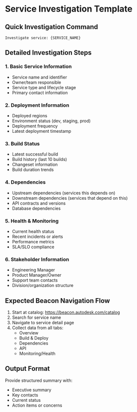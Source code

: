 # Service Investigation Template

## Quick Investigation Command
```
Investigate service: {SERVICE_NAME}
```

## Detailed Investigation Steps

### 1. Basic Service Information
- Service name and identifier
- Owner/team responsible
- Service type and lifecycle stage
- Primary contact information

### 2. Deployment Information
- Deployed regions
- Environment status (dev, staging, prod)
- Deployment frequency
- Latest deployment timestamp

### 3. Build Status
- Latest successful build
- Build history (last 10 builds)
- Changeset information
- Build duration trends

### 4. Dependencies
- Upstream dependencies (services this depends on)
- Downstream dependencies (services that depend on this)
- API contracts and versions
- Database dependencies

### 5. Health & Monitoring
- Current health status
- Recent incidents or alerts
- Performance metrics
- SLA/SLO compliance

### 6. Stakeholder Information
- Engineering Manager
- Product Manager/Owner
- Support team contacts
- Division/organization structure

## Expected Beacon Navigation Flow
1. Start at catalog: https://beacon.autodesk.com/catalog
2. Search for service name
3. Navigate to service detail page
4. Collect data from all tabs:
   - Overview
   - Build & Deploy
   - Dependencies
   - API
   - Monitoring/Health

## Output Format
Provide structured summary with:
- Executive summary
- Key contacts
- Current status
- Action items or concerns
